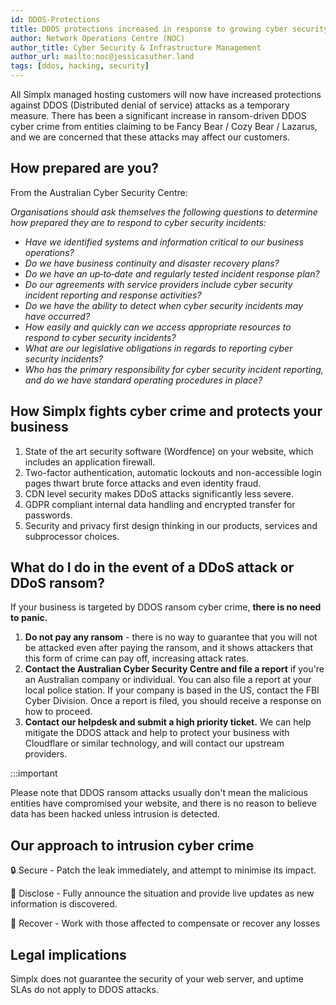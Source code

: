 ```yaml
---
id: DDOS-Protections
title: DDOS protections increased in response to growing cyber security tensions
author: Network Operations Centre (NOC)
author_title: Cyber Security & Infrastructure Management
author_url: mailto:noc@jessicasuther.land
tags: [ddos, hacking, security]
---
```


All Simplx managed hosting customers will now have increased protections against DDOS (Distributed denial of service) attacks as a temporary measure. There has been a significant increase in ransom-driven DDOS cyber crime from entities claiming to be Fancy Bear / Cozy Bear / Lazarus, and we are concerned that these attacks may affect our customers.

## How prepared are you?

From the Australian Cyber Security Centre:

*Organisations should ask themselves the following questions to determine how prepared they are to respond to cyber security incidents:*

- *Have we identified systems and information critical to our business operations?*
- *Do we have business continuity and disaster recovery plans?*
- *Do we have an up‐to‐date and regularly tested incident response plan?*
- *Do our agreements with service providers include cyber security incident reporting and response activities?*
- *Do we have the ability to detect when cyber security incidents may have occurred?*
- *How easily and quickly can we access appropriate resources to respond to cyber security incidents?*
- *What are our legislative obligations in regards to reporting cyber security incidents?*
- *Who has the primary responsibility for cyber security incident reporting, and do we have standard operating procedures in place?*

## How Simplx fights cyber crime and protects your business

1. State of the art security software (Wordfence) on your website, which includes an application firewall.
2. Two-factor authentication, automatic lockouts and non-accessible login pages thwart brute force attacks and even identity fraud.
3. CDN level security makes DDoS attacks significantly less severe.
4. GDPR compliant internal data handling and encrypted transfer for passwords.
5. Security and privacy first design thinking in our products, services and subprocessor choices.

## What do I do in the event of a DDoS attack or DDoS ransom?

If your business is targeted by DDOS ransom cyber crime, **there is no need to panic.**

1. **Do not pay any ransom** - there is no way to guarantee that you will not be attacked even after paying the ransom, and it shows attackers that this form of crime can pay off, increasing attack rates.
2. **Contact the Australian Cyber Security Centre and file a report** if you're an Australian company or individual. You can also file a report at your local police station. If your company is based in the US, contact the FBI Cyber Division. Once a report is filed, you should receive a response on how to proceed.
3. **Contact our helpdesk and submit a high priority ticket.** We can help mitigate the DDOS attack and help to protect your business with Cloudflare or similar technology, and will contact our upstream providers.

:::important

Please note that DDOS ransom attacks usually don't mean the malicious entities have compromised your website, and there is no reason to believe data has been hacked unless intrusion is detected.


## **Our approach to intrusion cyber crime**

🔒 Secure - Patch the leak immediately, and attempt to minimise its impact.

📣 Disclose - Fully announce the situation and provide live updates as new information is discovered.

🧾 Recover - Work with those affected to compensate or recover any losses

## **Legal implications**

Simplx does not guarantee the security of your web server, and uptime SLAs do not apply to DDOS attacks.
